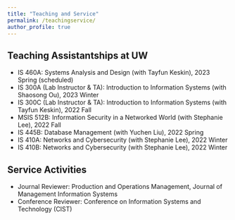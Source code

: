 ```yaml
---
title: "Teaching and Service"
permalink: /teachingservice/
author_profile: true
---
```


## Teaching Assistantships at UW
- IS 460A: Systems Analysis and Design (with Tayfun Keskin), 2023 Spring (scheduled)
- IS 300A (Lab Instructor & TA): Introduction to Information Systems (with Shaosong Ou), 2023 Winter
- IS 300C (Lab Instructor & TA): Introduction to Information Systems (with Tayfun Keskin), 2022 Fall
- MSIS 512B: Information Security in a Networked World (with Stephanie Lee), 2022 Fall
- IS 445B: Database Management (with Yuchen Liu), 2022 Spring
- IS 410A: Networks and Cybersecurity (with Stephanie Lee), 2022 Winter
- IS 410B: Networks and Cybersecurity (with Stephanie Lee), 2022 Winter

## Service Activities
- Journal Reviewer: Production and Operations Management, Journal of Management Information Systems
- Conference Reviewer: Conference on Information Systems and Technology (CIST)
